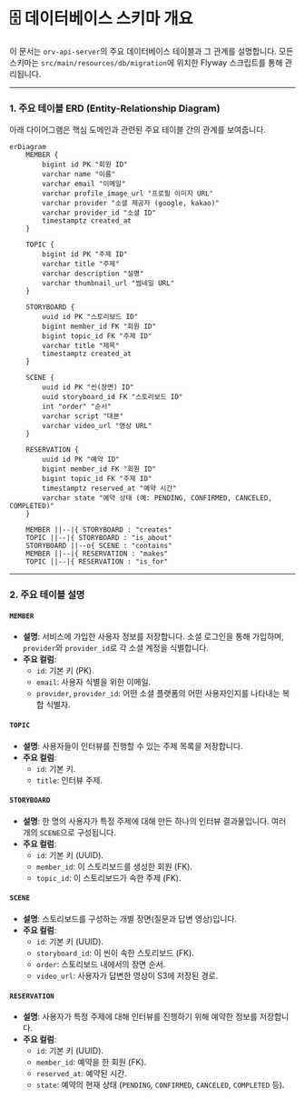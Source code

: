 # 🗄️ 데이터베이스 스키마 개요

이 문서는 `orv-api-server`의 주요 데이터베이스 테이블과 그 관계를 설명합니다. 모든 스키마는 `src/main/resources/db/migration`에 위치한 Flyway 스크립트를 통해 관리됩니다.

---

### 1. 주요 테이블 ERD (Entity-Relationship Diagram)

아래 다이어그램은 핵심 도메인과 관련된 주요 테이블 간의 관계를 보여줍니다.

```mermaid
erDiagram
    MEMBER {
        bigint id PK "회원 ID"
        varchar name "이름"
        varchar email "이메일"
        varchar profile_image_url "프로필 이미지 URL"
        varchar provider "소셜 제공자 (google, kakao)"
        varchar provider_id "소셜 ID"
        timestamptz created_at
    }

    TOPIC {
        bigint id PK "주제 ID"
        varchar title "주제"
        varchar description "설명"
        varchar thumbnail_url "썸네일 URL"
    }

    STORYBOARD {
        uuid id PK "스토리보드 ID"
        bigint member_id FK "회원 ID"
        bigint topic_id FK "주제 ID"
        varchar title "제목"
        timestamptz created_at
    }

    SCENE {
        uuid id PK "씬(장면) ID"
        uuid storyboard_id FK "스토리보드 ID"
        int "order" "순서"
        varchar script "대본"
        varchar video_url "영상 URL"
    }

    RESERVATION {
        uuid id PK "예약 ID"
        bigint member_id FK "회원 ID"
        bigint topic_id FK "주제 ID"
        timestamptz reserved_at "예약 시간"
        varchar state "예약 상태 (예: PENDING, CONFIRMED, CANCELED, COMPLETED)"
    }

    MEMBER ||--|{ STORYBOARD : "creates"
    TOPIC ||--|{ STORYBOARD : "is_about"
    STORYBOARD ||--o{ SCENE : "contains"
    MEMBER ||--|{ RESERVATION : "makes"
    TOPIC ||--|{ RESERVATION : "is_for"
```

---

### 2. 주요 테이블 설명

#### **`MEMBER`**
-   **설명**: 서비스에 가입한 사용자 정보를 저장합니다. 소셜 로그인을 통해 가입하며, `provider`와 `provider_id`로 각 소셜 계정을 식별합니다.
-   **주요 컬럼**:
    -   `id`: 기본 키 (PK).
    -   `email`: 사용자 식별을 위한 이메일.
    -   `provider`, `provider_id`: 어떤 소셜 플랫폼의 어떤 사용자인지를 나타내는 복합 식별자.

#### **`TOPIC`**
-   **설명**: 사용자들이 인터뷰를 진행할 수 있는 주제 목록을 저장합니다.
-   **주요 컬럼**:
    -   `id`: 기본 키.
    -   `title`: 인터뷰 주제.

#### **`STORYBOARD`**
-   **설명**: 한 명의 사용자가 특정 주제에 대해 만든 하나의 인터뷰 결과물입니다. 여러 개의 `SCENE`으로 구성됩니다.
-   **주요 컬럼**:
    -   `id`: 기본 키 (UUID).
    -   `member_id`: 이 스토리보드를 생성한 회원 (FK).
    -   `topic_id`: 이 스토리보드가 속한 주제 (FK).

#### **`SCENE`**
-   **설명**: 스토리보드를 구성하는 개별 장면(질문과 답변 영상)입니다.
-   **주요 컬럼**:
    -   `id`: 기본 키 (UUID).
    -   `storyboard_id`: 이 씬이 속한 스토리보드 (FK).
    -   `order`: 스토리보드 내에서의 장면 순서.
    -   `video_url`: 사용자가 답변한 영상이 S3에 저장된 경로.

#### **`RESERVATION`**
-   **설명**: 사용자가 특정 주제에 대해 인터뷰를 진행하기 위해 예약한 정보를 저장합니다.
-   **주요 컬럼**:
    -   `id`: 기본 키 (UUID).
    -   `member_id`: 예약을 한 회원 (FK).
    -   `reserved_at`: 예약된 시간.
    -   `state`: 예약의 현재 상태 (`PENDING`, `CONFIRMED`, `CANCELED`, `COMPLETED` 등).

